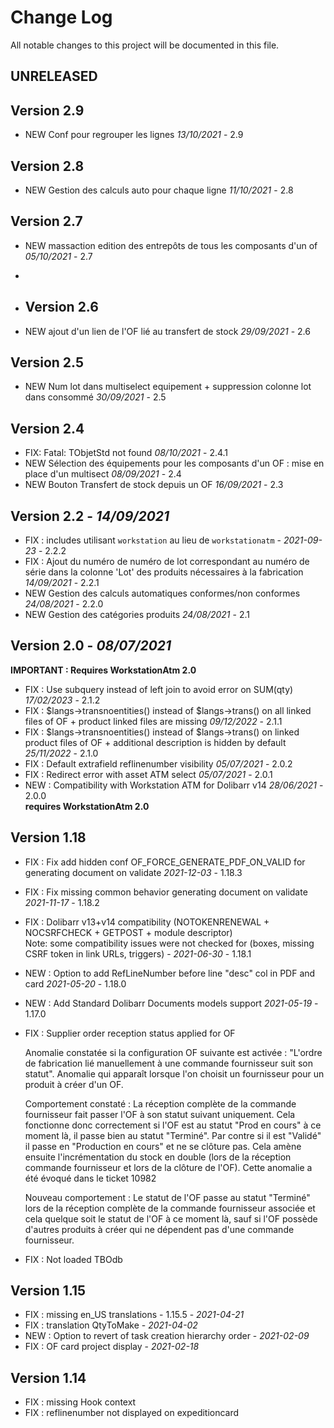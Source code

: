 # Change Log
All notable changes to this project will be documented in this file.

## UNRELEASED
## Version 2.9

- NEW Conf pour regrouper les lignes *13/10/2021* - 2.9
## Version 2.8

- NEW Gestion des calculs auto pour chaque ligne  *11/10/2021* - 2.8
## Version 2.7

- NEW massaction edition des entrepôts de tous les composants d'un of  *05/10/2021* - 2.7
- 
- ## Version 2.6

- NEW ajout d'un lien de l'OF lié au transfert de stock *29/09/2021* - 2.6

## Version 2.5

- NEW Num lot dans multiselect equipement + suppression colonne lot dans consommé  *30/09/2021* - 2.5

## Version 2.4

- FIX: Fatal: TObjetStd not found *08/10/2021* - 2.4.1
- NEW Sélection des équipements pour les composants d'un OF : mise en place d'un multisect  *08/09/2021* - 2.4
- NEW Bouton Transfert de stock depuis un OF *16/09/2021* - 2.3

## Version 2.2 - *14/09/2021*
- FIX : includes utilisant `workstation` au lieu de `workstationatm` - *2021-09-23* - 2.2.2
- FIX : Ajout du numéro de numéro de lot correspondant au numéro de série dans la colonne 'Lot' des produits nécessaires à la fabrication *14/09/2021* - 2.2.1
- NEW Gestion des calculs automatiques conformes/non conformes *24/08/2021* - 2.2.0
- NEW Gestion des catégories produits *24/08/2021* - 2.1

## Version 2.0 - *08/07/2021*

**IMPORTANT : Requires WorkstationAtm 2.0**

- FIX : Use subquery instead of left join to avoid error on SUM(qty) *17/02/2023* - 2.1.2
- FIX : $langs->transnoentities() instead of $langs->trans() on all linked files of OF + product linked files are missing *09/12/2022* - 2.1.1
- FIX : $langs->transnoentities() instead of $langs->trans() on linked product files of OF + additional description is hidden by default *25/11/2022* - 2.1.0
- FIX : Default extrafield reflinenumber visibility  *05/07/2021* - 2.0.2
- FIX : Redirect error with asset ATM select  *05/07/2021* - 2.0.1
- NEW : Compatibility with Workstation ATM for Dolibarr v14 *28/06/2021* - 2.0.0  
  **requires WorkstationAtm 2.0**

## Version 1.18

- FIX : Fix add hidden conf OF_FORCE_GENERATE_PDF_ON_VALID for generating document on validate *2021-12-03* - 1.18.3
- FIX : Fix missing common behavior generating document on validate *2021-11-17* - 1.18.2 
- FIX : Dolibarr v13+v14 compatibility (NOTOKENRENEWAL + NOCSRFCHECK + GETPOST + module descriptor)  
       Note: some compatibility issues were not checked for (boxes, missing CSRF token in link URLs, triggers)
       - *2021-06-30* - 1.18.1
- NEW : Option to add RefLineNumber before line "desc" col in PDF and card *2021-05-20* - 1.18.0
- NEW : Add Standard Dolibarr Documents models support *2021-05-19* - 1.17.0

- FIX : Supplier order reception status applied for OF
    
    Anomalie constatée si la configuration OF suivante est activée : "L'ordre de fabrication lié manuellement à une commande fournisseur suit son statut".
    Anomalie qui apparaît lorsque l'on choisit un fournisseur pour un produit à créer d'un OF.
  
    Comportement constaté :
    La réception complète de la commande fournisseur fait passer l'OF à son statut suivant uniquement. Cela fonctionne donc correctement si l'OF est au statut "Prod en cours" à ce moment là, il passe bien au statut "Terminé". Par contre si il est "Validé" il passe en "Production en cours" et ne se clôture pas. Cela amène ensuite l'incrémentation du stock en double (lors de la réception commande fournisseur et lors de la clôture de l'OF).
    Cette anomalie a été évoqué dans le ticket 10982

    Nouveau comportement :
    Le statut de l'OF passe au statut "Terminé" lors de la réception complète de la commande fournisseur associée et cela quelque soit le statut de l'OF à ce moment là, sauf si l'OF possède d'autres produits à créer qui ne dépendent pas d'une commande fournisseur.

- FIX : Not loaded TBOdb

## Version 1.15

- FIX : missing en_US translations - 1.15.5 - *2021-04-21*
- FIX : translation QtyToMake - *2021-04-02*
- NEW : Option to revert of task creation hierarchy order - *2021-02-09*
- FIX : OF card project display - *2021-02-18*

## Version 1.14

- FIX : missing Hook context
- FIX : reflinenumber not displayed on expeditioncard
